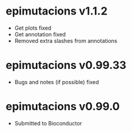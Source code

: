 # epimutacions v1.1.2

* Get plots fixed
* Get annotation fixed
* Removed extra slashes from annotations

# epimutacions v0.99.33

* Bugs and notes (if possible) fixed


# epimutacions v0.99.0

* Submitted to Bioconductor
